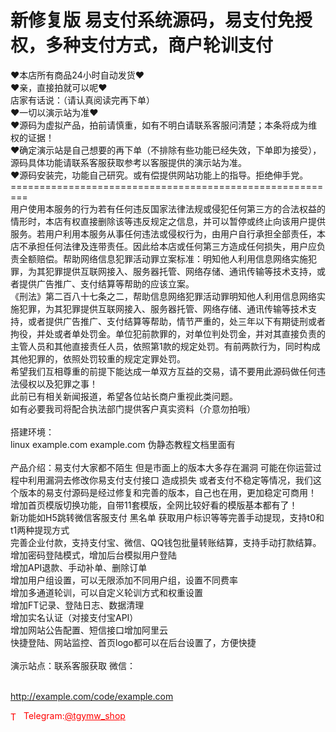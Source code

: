# 新修复版 易支付系统源码，易支付免授权，多种支付方式，商户轮训支付

❤本店所有商品24小时自动发货❤<br>❤亲，直接拍就可以呢❤<br>店家有话说：（请认真阅读完再下单）<br>❤一切以演示站为准❤<br>❤源码为虚拟产品，拍前请慎重，如有不明白请联系客服问清楚；本条将成为维权的证据！<br>❤确定演示站是自己想要的再下单（不排除有些功能已经失效，下单即为接受），源码具体功能请联系客服获取参考以客服提供的演示站为准。<br>❤源码安装完，功能自己研究。或有偿提供网站功能上的指导。拒绝伸手党。<br>=========================================================<br>用户使用本服务的行为若有任何违反国家法律法规或侵犯任何第三方的合法权益的情形时，本店有权直接删除该等违反规定之信息，并可以暂停或终止向该用户提供服务。若用户利用本服务从事任何违法或侵权行为，由用户自行承担全部责任，本店不承担任何法律及连带责任。因此给本店或任何第三方造成任何损失，用户应负责全额赔偿。帮助网络信息犯罪活动罪立案标准：明知他人利用信息网络实施犯罪，为其犯罪提供互联网接入、服务器托管、网络存储、通讯传输等技术支持，或者提供广告推广、支付结算等帮助的应该立案。<br>《刑法》第二百八十七条之二，帮助信息网络犯罪活动罪明知他人利用信息网络实施犯罪，为其犯罪提供互联网接入、服务器托管、网络存储、通讯传输等技术支持，或者提供广告推广、支付结算等帮助，情节严重的，处三年以下有期徒刑或者拘役，并处或者单处罚金。单位犯前款罪的，对单位判处罚金，并对其直接负责的主管人员和其他直接责任人员，依照第1款的规定处罚。有前两款行为，同时构成其他犯罪的，依照处罚较重的规定定罪处罚。<br>希望我们互相尊重的前提下能达成一单双方互益的交易，请不要用此源码做任何违法侵权以及犯罪之事！<br>此前已有相关新闻报道，希望各位站长商户重视此类问题。<br>如有必要我司将配合执法部门提供客户真实资料（介意勿拍哦）<br><br>搭建环境：<br>linux example.com example.com 伪静态教程文档里面有<br><br>产品介绍：易支付大家都不陌生 但是市面上的版本大多存在漏洞 可能在你运营过程中利用漏洞去修改你易支付支付接口 造成损失 或者支付不稳定等情况，我们这个版本的易支付源码是经过修复和完善的版本，自己也在用，更加稳定可商用！<br>增加首页模版切换功能，自带11套模版，全网比较好看的模版基本都有了！<br>新功能如H5跳转微信客服支付 黑名单 获取用户标识等等完善手动提现，支持t0和t1两种提现方式<br>完善企业付款，支持支付宝、微信、QQ钱包批量转账结算，支持手动打款结算。<br>增加密码登陆模式，增加后台模拟用户登陆<br>增加API退款、手动补单、删除订单<br>增加用户组设置，可以无限添加不同用户组，设置不同费率<br>增加多通道轮训，可以自定义轮训方式和权重设置<br>增加FT记录、登陆日志、数据清理<br>增加实名认证（对接支付宝API）<br>增加网站公告配置、短信接口增加阿里云<br>快捷登陆、网站监控、首页logo都可以在后台设置了，方便快捷<br><br>演示站点：联系客服获取 微信：<br><br>

http://example.com/code/example.com







<p style="color: red;"><img src="https://cdn-icons-png.flaticon.com/512/2111/2111646.png" alt="Telegram Icon" style="width: 16px; vertical-align: middle; margin-right: 5px;">Telegram:<a href="https://t.me/tgymw_shop" style="color: red;">@tgymw_shop</a></p>
